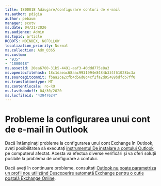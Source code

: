 ```yaml
---
title: 1800018 Adăugare/configurare conturi de e-mail
ms.author: pdigia
author: pebaum
manager: scotv
ms.date: 04/21/2020
ms.audience: Admin
ms.topic: article
ROBOTS: NOINDEX, NOFOLLOW
localization_priority: Normal
ms.collection: Adm_O365
ms.custom:
- "935"
- "1800018"
ms.assetid: 20ea6700-31b5-4491-aaf3-40ddd775e8a3
ms.openlocfilehash: 18c1daeac68aac9931994e8484b334f61028bc3a
ms.sourcegitcommit: fbaa2ce2cfb4d56d8c4cf2fa2d95489bdfcb7ff0
ms.translationtype: MT
ms.contentlocale: ro-RO
ms.lasthandoff: 04/30/2020
ms.locfileid: "43947624"
---
```

# <a name="problems-setting-up-an-email-account-in-outlook"></a>Probleme la configurarea unui cont de e-mail în Outlook

Dacă întâmpinați probleme la configurarea unui cont Exchange în Outlook, aveți posibilitatea să executați [instrumentul De instalare a contului Outlook](https://aka.ms/SaRA-OutlookSetupProfile) pe computerul afectat. Acesta va efectua diverse verificări și va oferi soluții posibile la problema de configurare a contului.
  
Dacă aveți în continuare probleme, consultați [Outlook nu poate parametriza un profil nou utilizând Descoperire automată Exchange pentru o cutie poștală Exchange Online](https://docs.microsoft.com/exchange/troubleshoot/outlook-profiles/cannot-set-up-profile-autodiscover).
  